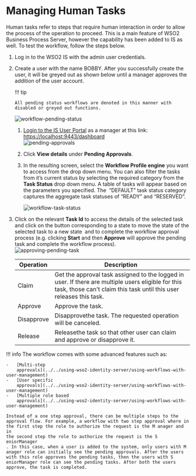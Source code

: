 # Managing Human Tasks

Human tasks refer to steps that require human interaction in order to
allow the process of the operation to proceed. This is a main feature of
WSO2 Business Process Server, however the capability has been added to
IS as well. To test the workflow, follow the steps below.

1.  Log in to the WSO2 IS with the admin user credentials.
2.  Create a user with the name BOBBY. After you successfully create the
    user, it will be greyed out as shown below until a manager approves
    the addition of the user account.

    !!! tip
    
        All pending status workflows are denoted in this manner with
        disabled or greyed out functions.
    

    ![workflow-pending-status](../../assets/img/using-wso2-identity-server/workflow-pending-status.png)  

    1.  [Login to the IS User
        Portal](../../using-wso2-identity-server/using-the-end-user-dashboard#accessing-the-dashboard-and-its-components)
        as a manager at this link: <https://localhost:9443/dashboard>  
        ![pending-approvals](../../assets/img/using-wso2-identity-server/pending-approvals.png)   
          
    2.  Click **View details** under **Pending Approvals**.
    3.  In the resulting screen, select the **Workflow Profile engine**
        you want to access from the drop down menu. You can also filter
        the tasks from it’s current status by selecting the required
        category from the **Task Status** drop down menu. A table of
        tasks will appear based on the parameters you specified. The
         “DEFAULT” task status category captures the aggregate task
        statuses of “READY” and “RESERVED”.

        ![workflow-task-status](../../assets/img/using-wso2-identity-server/workflow-task-status.png) 

3.  Click on the relevant **Task Id** to access the details of the
    selected task and click on the button corresponding to a state to
    move the state of the selected task to a new state  and to complete
    the workflow approval process (e.g. clicking **Start** and then
    **Approve** will approve the pending task and complete the workflow
    process).  
    ![approving-pending-task](../../assets/img/using-wso2-identity-server/approving-pending-task.png)   

    | Operation  | Description                                                                                                                                                               |
    |------------|---------------------------------------------------------------------------------------------------------------------------------------------------------------------------|
    | Claim      | Get the approval task assigned to the logged in user. If there are multiple users eligible for this task, those can't claim this task until this user releases this task. |
    | Approve    | Approve the task.                                                                                                                                                         |
    | Disapprove | Disapprovethe task. The requested operation will be canceled.                                                                                                             |
    | Release    | Releasethe task so that other user can claim and approve or disapprove it.                                                                                                |
!!! info 
    The workflow comes with some advanced features such as:

    -   [Multi-step
        approvals](../../using-wso2-identity-server/using-workflows-with-user-management)
    -   [User specific
        approvals](../../using-wso2-identity-server/using-workflows-with-user-management)
    -   [Multiple role based
        approvals](../../using-wso2-identity-server/using-workflows-with-user-management)

    Instead of a one step approval, there can be multiple steps to the
    approval flow. For example, a workflow with two step approval where in
    the first step the role to authorize the request is the M anager and in
    the second step the role to authorize the request is the S eniorManager
    . In this case, when a user is added to the system, only users with M
    anager role can initially see the pending approvals. After the users
    with this role approves the pending tasks, then the users with S
    eniorManager role can see the pending tasks. After both the users
    approve, the task is completed.
